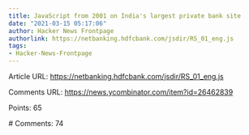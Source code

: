 ```yaml
---
title: JavaScript from 2001 on India's largest private bank site
date: "2021-03-15 05:17:06"
author: Hacker News Frontpage
authorlink: https://netbanking.hdfcbank.com/jsdir/RS_01_eng.js
tags:
- Hacker-News-Frontpage
---
```


<p>Article URL: <a href="https://netbanking.hdfcbank.com/jsdir/RS_01_eng.js">https://netbanking.hdfcbank.com/jsdir/RS_01_eng.js</a></p>
<p>Comments URL: <a href="https://news.ycombinator.com/item?id=26462839">https://news.ycombinator.com/item?id=26462839</a></p>
<p>Points: 65</p>
<p># Comments: 74</p>

